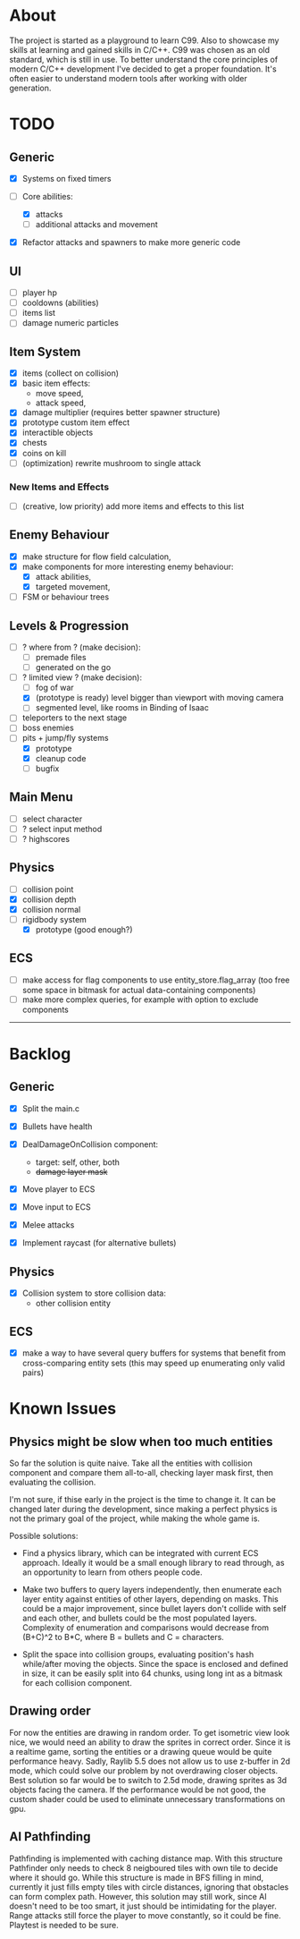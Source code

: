 # About

The project is started as a playground to learn C99.
Also to showcase my skills at learning and gained skills in C/C++.
C99 was chosen as an old standard, which is still in use. To better understand the core principles of modern C/C++ development I've decided to get a proper foundation. It's often easier to understand modern tools after working with older generation.

# TODO

## Generic

- [x] Systems on fixed timers

- [ ] Core abilities:
    - [x] attacks
    - [ ] additional attacks and movement

- [x] Refactor attacks and spawners to make more generic code

## UI

- [ ] player hp
- [ ] cooldowns (abilities)
- [ ] items list
- [ ] damage numeric particles

## Item System

- [x] items (collect on collision)
- [x] basic item effects:
    - move speed,
    - attack speed,
- [x] damage multiplier (requires better spawner structure)
- [x] prototype custom item effect
- [x] interactible objects
- [x] chests
- [x] coins on kill
- [ ] (optimization) rewrite mushroom to single attack

### New Items and Effects

- [ ] (creative, low priority) add more items and effects to this list

## Enemy Behaviour

- [x] make structure for flow field calculation,
- [x] make components for more interesting enemy behaviour:
    - [x] attack abilities,
    - [x] targeted movement,
- [ ] FSM or behaviour trees

## Levels & Progression

- [ ] ? where from ? (make decision):
    - [ ] premade files
    - [ ] generated on the go
- [ ] ? limited view ? (make decision):
    - [ ] fog of war
    - [x] (prototype is ready) level bigger than viewport with moving camera
    - [ ] segmented level, like rooms in Binding of Isaac
- [ ] teleporters to the next stage
- [ ] boss enemies
- [ ] pits + jump/fly systems
    - [x] prototype
    - [x] cleanup code
    - [ ] bugfix

## Main Menu

- [ ] select character
- [ ] ? select input method
- [ ] ? highscores

## Physics

- [ ] collision point
- [x] collision depth
- [x] collision normal
- [ ] rigidbody system
    - [x] prototype (good enough?)

## ECS

- [ ] make access for flag components to use entity_store.flag_array (too free some space in bitmask for actual data-containing components)
- [ ] make more complex queries, for example with option to exclude components

---

# Backlog

## Generic

- [x] Split the main.c
- [x] Bullets have health
- [x] DealDamageOnCollision component:
    - target: self, other, both
    - ~~damage layer mask~~

- [x] Move player to ECS
- [x] Move input to ECS

- [x] Melee attacks
- [x] Implement raycast (for alternative bullets)

## Physics

- [x] Collision system to store collision data:
    - other collision entity

## ECS

- [x] make a way to have several query buffers for systems that benefit from cross-comparing entity sets (this may speed up enumerating only valid pairs)

# Known Issues

## Physics might be slow when too much entities

So far the solution is quite naive. Take all the entities with collision component and compare them all-to-all, checking layer mask first, then evaluating the collision.

I'm not sure, if thise early in the project is the time to change it. It can be changed later during the development, since making a perfect physics is not the primary goal of the project, while making the whole game is.

Possible solutions:

- Find a physics library, which can be integrated with current ECS approach. Ideally it would be a small enough library to read through, as an opportunity to learn from others people code.

- Make two buffers to query layers independently, then enumerate each layer entity against entities of other layers, depending on masks. This could be a major improvement, since bullet layers don't collide with self and each other, and bullets could be the most populated layers. Complexity of enumeration and comparisons would decrease from (B+C)^2 to B*C, where B = bullets and C = characters.

- Split the space into collision groups, evaluating position's hash while/after moving the objects. Since the space is enclosed and defined in size, it can be easily split into 64 chunks, using long int as a bitmask for each collision component.

## Drawing order

For now the entities are drawing in random order.
To get isometric view look nice, we would need an ability to draw the sprites in correct order.
Since it is a realtime game, sorting the entities or a drawing queue would be quite performance heavy.
Sadly, Raylib 5.5 does not allow us to use z-buffer in 2d mode, which could solve our problem by not overdrawing closer objects.
Best solution so far would be to switch to 2.5d mode, drawing sprites as 3d objects facing the camera. If the performance would be not good, the custom shader could be used to eliminate unnecessary transformations on gpu.

## AI Pathfinding

Pathfinding is implemented with caching distance map. With this structure Pathfinder only needs to check 8 neigboured tiles with own tile to decide where it should go.
While this structure is made in BFS filling in mind, currently it just fills empty tiles with circle distances, ignoring that obstacles can form complex path.
However, this solution may still work, since AI doesn't need to be too smart, it just should be intimidating for the player. Range attacks still force the player to move constantly, so it could be fine. Playtest is needed to be sure.
